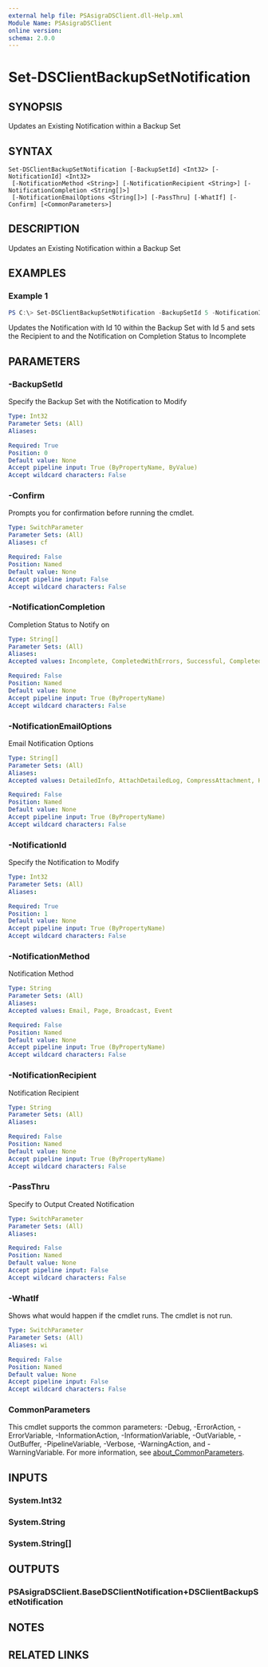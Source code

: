 ```yaml
---
external help file: PSAsigraDSClient.dll-Help.xml
Module Name: PSAsigraDSClient
online version:
schema: 2.0.0
---
```


# Set-DSClientBackupSetNotification

## SYNOPSIS
Updates an Existing Notification within a Backup Set

## SYNTAX

```
Set-DSClientBackupSetNotification [-BackupSetId] <Int32> [-NotificationId] <Int32>
 [-NotificationMethod <String>] [-NotificationRecipient <String>] [-NotificationCompletion <String[]>]
 [-NotificationEmailOptions <String[]>] [-PassThru] [-WhatIf] [-Confirm] [<CommonParameters>]
```

## DESCRIPTION
Updates an Existing Notification within a Backup Set

## EXAMPLES

### Example 1
```powershell
PS C:\> Set-DSClientBackupSetNotification -BackupSetId 5 -NotificationId 10 -NotificationRecipient '<ADMIN>' -NotificationCompletion Incomplete
```

Updates the Notification with Id 10 within the Backup Set with Id 5 and sets the Recipient to <ADMIN> and the Notification on Completion Status to Incomplete

## PARAMETERS

### -BackupSetId
Specify the Backup Set with the Notification to Modify

```yaml
Type: Int32
Parameter Sets: (All)
Aliases:

Required: True
Position: 0
Default value: None
Accept pipeline input: True (ByPropertyName, ByValue)
Accept wildcard characters: False
```

### -Confirm
Prompts you for confirmation before running the cmdlet.

```yaml
Type: SwitchParameter
Parameter Sets: (All)
Aliases: cf

Required: False
Position: Named
Default value: None
Accept pipeline input: False
Accept wildcard characters: False
```

### -NotificationCompletion
Completion Status to Notify on

```yaml
Type: String[]
Parameter Sets: (All)
Aliases:
Accepted values: Incomplete, CompletedWithErrors, Successful, CompletedWithWarnings

Required: False
Position: Named
Default value: None
Accept pipeline input: True (ByPropertyName)
Accept wildcard characters: False
```

### -NotificationEmailOptions
Email Notification Options

```yaml
Type: String[]
Parameter Sets: (All)
Aliases:
Accepted values: DetailedInfo, AttachDetailedLog, CompressAttachment, HtmlFormat

Required: False
Position: Named
Default value: None
Accept pipeline input: True (ByPropertyName)
Accept wildcard characters: False
```

### -NotificationId
Specify the Notification to Modify

```yaml
Type: Int32
Parameter Sets: (All)
Aliases:

Required: True
Position: 1
Default value: None
Accept pipeline input: True (ByPropertyName)
Accept wildcard characters: False
```

### -NotificationMethod
Notification Method

```yaml
Type: String
Parameter Sets: (All)
Aliases:
Accepted values: Email, Page, Broadcast, Event

Required: False
Position: Named
Default value: None
Accept pipeline input: True (ByPropertyName)
Accept wildcard characters: False
```

### -NotificationRecipient
Notification Recipient

```yaml
Type: String
Parameter Sets: (All)
Aliases:

Required: False
Position: Named
Default value: None
Accept pipeline input: True (ByPropertyName)
Accept wildcard characters: False
```

### -PassThru
Specify to Output Created Notification

```yaml
Type: SwitchParameter
Parameter Sets: (All)
Aliases:

Required: False
Position: Named
Default value: None
Accept pipeline input: False
Accept wildcard characters: False
```

### -WhatIf
Shows what would happen if the cmdlet runs.
The cmdlet is not run.

```yaml
Type: SwitchParameter
Parameter Sets: (All)
Aliases: wi

Required: False
Position: Named
Default value: None
Accept pipeline input: False
Accept wildcard characters: False
```

### CommonParameters
This cmdlet supports the common parameters: -Debug, -ErrorAction, -ErrorVariable, -InformationAction, -InformationVariable, -OutVariable, -OutBuffer, -PipelineVariable, -Verbose, -WarningAction, and -WarningVariable. For more information, see [about_CommonParameters](http://go.microsoft.com/fwlink/?LinkID=113216).

## INPUTS

### System.Int32

### System.String

### System.String[]

## OUTPUTS

### PSAsigraDSClient.BaseDSClientNotification+DSClientBackupSetNotification

## NOTES

## RELATED LINKS

